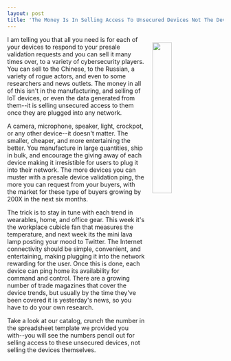 ```yaml
---
layout: post
title: 'The Money Is In Selling Access To Unsecured Devices Not The Devices #DesignFiction'
---
```

<p><img style="padding: 15px;" src="https://s3.amazonaws.com/kinlane-productions/bw-icons/bw-money-fire.png" alt="" width="30%" align="right" /></p>
<p>I am telling you that all you need is for each of your devices to respond to your presale validation requests and you can sell it many times over, to a variety of cybersecurity players. You can sell to the Chinese, to the Russian, a variety of rogue actors, and even to some researchers and news outlets. The money in all of this isn't in the manufacturing, and selling of IoT devices, or even the data generated from them--it is selling unsecured access to them once they are plugged into any network.</p>
<p>A camera, microphone, speaker, light, crockpot, or any other device--it doesn't matter. The smaller, cheaper, and more entertaining the better. You manufacture&nbsp;in large quantities, ship in bulk, and encourage the giving away of each device making it irresistible for users to plug it into their network. The more devices you can muster with a presale device validation ping, the more you can request from your buyers, with the&nbsp;market for these type of buyers growing by 200X in the next six months.</p>
<p>The trick is to stay in tune with each trend in wearables, home, and office gear. This week it's the workplace cubicle fan that measures the temperature, and next week its the mini lava lamp posting your mood to Twitter. The Internet connectivity should be simple, convenient, and entertaining, making plugging it into the network rewarding for the user. Once this is done, each device can ping home its availability&nbsp;for command and control. There are a growing number of trade magazines that cover the device trends, but usually by the time they've been covered it is yesterday's news, so you have to do your own research.</p>
<p>Take a look at our catalog, crunch the number in the spreadsheet template we provided you with--you will see the numbers pencil out for selling access to these unsecured devices, not selling the devices themselves.&nbsp;</p>